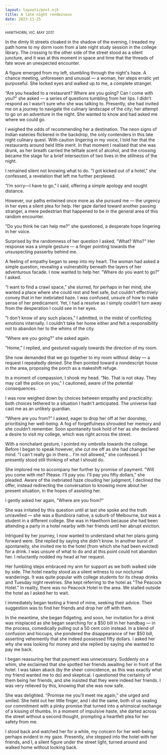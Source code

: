 ```yaml
---
layout: layouts/post.njk
title: A late night rendezvous
date: 2023-11-25
---
```


<small>HAWTHORN, VIC. MAY 2017.</small>

In the dimly lit streets cloaked in the shadow of the evening, I treaded my path home to my dorm room from a late night study session in the college library. The crossing to the other side of the street stood as a silent juncture, and it was at this moment in space and time that the threads of fate wove an unexpected encounter.

A figure emerged from my left, stumbling through the night's haze. A chance meeting, unforeseen and unusual — a woman, her steps erratic yet purposeful. She locked eyes and walked up to me, a complete stranger.

“Are you headed to a restaurant? Where are you going? Can I come with you?" she asked — a series of questions tumbling from her lips. I didn’t respond as I wasn’t sure who she was talking to. Presently, she had invited me on a journey to navigate the culinary landscape of the city; her attempt to go on an adventure in the night. She wanted to know and had asked me where we could go.

I weighed the odds of recommending her a destination. The neon signs of Indian eateries flickered in the backdrop, the only contenders in this late night culinary quest. With caution lingering in my voice, I told her that the restaurants around held little merit. In that moment I realised that she was drunk, as her breath carried the telltale scent of alcohol, and the crossing became the stage for a brief intersection of two lives in the stillness of the night.

I remained silent not knowing what to do. "I got kicked out of a hotel," she confessed, a revelation that left me further perplexed.

“I’m sorry—I have to go,” I said, offering a simple apology and sought distance. 

However, our paths entwined once more as she pursued me — the urgency in her eyes a silent plea for help. Her gaze darted toward another passing stranger, a mere pedestrian that happened to be in the general area of this random encounter.

"Do you think he can help me?" she questioned, a desperate hope lingering in her voice. 

Surprised by the randomness of her question I asked, "What? Who?" Her response was a simple gesture — a finger pointing towards the unsuspecting passerby behind me.

A feeling of empathy began to seep into my heart. The woman had asked a simple question, revealing a vulnerability beneath the layers of her adventurous facade. I now wanted to help her. "Where do you want to go?" I asked. 

“I want to find a crawl space,” she slurred, for perhaps in her mind, she wanted a place where she could rest and feel safe, but couldn’t effectively convey that in her inebriated haze. I was confused, unsure of how to make sense of her predicament. Yet, I had a resolve as I simply couldn’t turn away from the desperation I could see in her eyes.

"I don't know of any such places," I admitted, in the midst of conflicting emotions internally. I couldn’t take her home either and felt a responsibility not to abandon her to the whims of the city.

“Where are you going?" she asked again. 

“Home,” I replied, and gestured vaguely towards the direction of my room.

She now demanded that we go together to my room without delay — a request I repeatedly denied. She then pointed toward a nondescript house in the area, proposing the porch as a makeshift refuge.

In a moment of compassion, I shook my head. “No. That is not okay. They may call the police on you," I cautioned, aware of the potential consequences. 

I was now weighed down by choices between empathy and practicality: both choices tethered to a situation I hadn't anticipated. The universe had cast me as an unlikely guardian.

“Where are you from?” I asked, eager to drop her off at her doorstep, prioritising her well-being. A fog of forgetfulness shrouded her memory and she couldn't remember. Soon spontaneity took hold of her as she declared a desire to visit my college, which was right across the street.

With a nonchalant gesture, I pointed my umbrella towards the college. Before I began to speak however, she cut me off as she had changed her mind. "I can't really go in there… I'm not allowed," she confessed. I presently stood still thinking of what I should do.

She implored me to accompany her further by promise of payment. "Will you come with me? Please. I'll pay you. I'll pay you fifty dollars," she pleaded. Aware of the inebriated haze clouding her judgment, I declined the offer, instead redirecting the conversation to knowing more about her present situation, in the hopes of assisting her.

I gently asked her again, "Where are you from?"

She was irritated by this question until at last she spoke and the truth unravelled — she was a Bundoora native, a suburb of Melbourne, but was a student in a different college. She was in Hawthorn because she had been attending a party in a hotel nearby with her friends until her abrupt eviction.

Intrigued by her journey, I now wanted to understand what her plans going forward were. She replied by saying she didn't know. In another burst of spontaneity, she invited me to the hotel (from which she had been evicted) for a drink. I was unsure of what to do and at this point could not abandon her. I reluctantly nodded my head at her request.

Her fumbling steps embraced my arm for support as we both walked side by side. The hotel nearby stood as a silent witness to our nocturnal wanderings. It was quite popular with college students for its cheap drinks and Tuesday night revelries. She kept referring to the hotel as "The Peacock Hotel." In reality, there was no Peacock Hotel in the area. We stalled outside the hotel as I asked her to wait.

I immediately began texting a friend of mine, seeking their advice. Their suggestion was to find her friends and drop her off with them. 

In the meantime, she began fidgeting, and soon, her invitation for a drink was misplaced as she began searching for a $50 bill in her handbag — in the process, comedically pulling out a 50 cent coin instead. In a blend of confusion and hiccups, she pondered the disappearance of her $50 bill, asserting vehemently that she indeed possessed fifty dollars. I asked her why she was looking for money and she replied by saying she wanted to pay me back.

I began reassuring her that payment was unnecessary. Suddenly on a whim, she exclaimed that she spotted her friends awaiting her in front of the hotel. I was taken aback (by the sheer coincidence, as this was exactly what my friend wanted me to do) and skeptical. I questioned the certainty of them being her friends, and she insisted that they were indeed her friends. I was very relieved by this, knowing that she was now safe.

She was delighted. "Promise me you'll meet me again," she urged and smiled. She held out her little finger, and I did the same, both of us sealing our commitment with a pinky promise that turned into a whimsical exchange of a kissing of thumbs. In a moment of impulsive haste, she darted across the street without a second thought, prompting a heartfelt plea for her safety from me.

I stood back and watched her for a while, my concern for her well-being perhaps evident in my gaze. Presently, she stepped into the hotel with her friends, and I, a silent figure under the street light, turned around and walked home without looking back.
